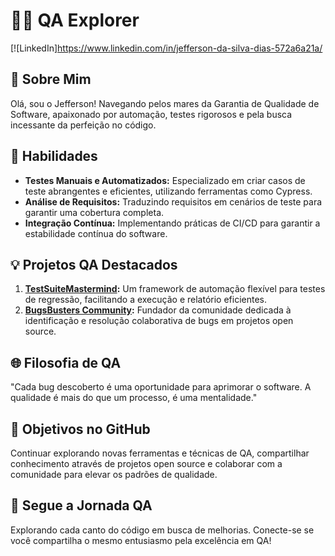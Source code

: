 <!-- Jefferson da Silva Dias -->
# 👨‍💻 QA Explorer

<!-- Ícones de Contato -->
[![LinkedIn]https://www.linkedin.com/in/jefferson-da-silva-dias-572a6a21a/


## 🚀 Sobre Mim
Olá, sou o Jefferson! Navegando pelos mares da Garantia de Qualidade de Software, apaixonado por automação, testes rigorosos e pela busca incessante da perfeição no código.

## 💼 Habilidades
- **Testes Manuais e Automatizados:** Especializado em criar casos de teste abrangentes e eficientes, utilizando ferramentas como Cypress.
- **Análise de Requisitos:** Traduzindo requisitos em cenários de teste para garantir uma cobertura completa.
- **Integração Contínua:** Implementando práticas de CI/CD para garantir a estabilidade contínua do software.

## 💡 Projetos QA Destacados
1. **[TestSuiteMastermind](#):** Um framework de automação flexível para testes de regressão, facilitando a execução e relatório eficientes.
2. **[BugsBusters Community](#):** Fundador da comunidade dedicada à identificação e resolução colaborativa de bugs em projetos open source.

<!-- Ícone Filosofia -->
## 🌐 Filosofia de QA
"Cada bug descoberto é uma oportunidade para aprimorar o software. A qualidade é mais do que um processo, é uma mentalidade."

<!-- Objetivos no GitHub -->
## 🎯 Objetivos no GitHub
Continuar explorando novas ferramentas e técnicas de QA, compartilhar conhecimento através de projetos open source e colaborar com a comunidade para elevar os padrões de qualidade.

<!-- Sua Jornada -->
## 🚀 Segue a Jornada QA
Explorando cada canto do código em busca de melhorias. Conecte-se se você compartilha o mesmo entusiasmo pela excelência em QA!


